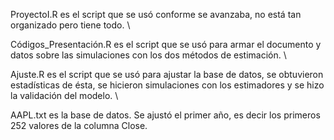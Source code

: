 ProyectoI.R es el script que se usó conforme se avanzaba, no está tan organizado pero tiene todo. \\

Códigos_Presentación.R es el script que se usó para armar el documento y datos sobre las simulaciones con los dos métodos de estimación. \\

Ajuste.R es el script que se usó para ajustar la base de datos, se obtuvieron estadísticas de ésta, se hicieron simulaciones con los estimadores y se hizo la validación del modelo. \\

AAPL.txt es la base de datos. Se ajustó el primer año, es decir los primeros 252 valores de la columna Close.
